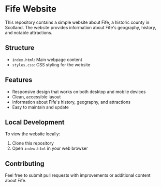 # Fife Website

This repository contains a simple website about Fife, a historic county in Scotland. The website provides information about Fife's geography, history, and notable attractions.

## Structure

- `index.html`: Main webpage content
- `styles.css`: CSS styling for the website

## Features

- Responsive design that works on both desktop and mobile devices
- Clean, accessible layout
- Information about Fife's history, geography, and attractions
- Easy to maintain and update

## Local Development

To view the website locally:
1. Clone this repository
2. Open `index.html` in your web browser

## Contributing

Feel free to submit pull requests with improvements or additional content about Fife.
